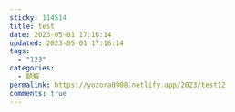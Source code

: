 ```yaml
---
sticky: 114514
title: test
date: 2023-05-01 17:16:14
updated: 2023-05-01 17:16:14
tags:
  - "123"
categories:
  - 题解
permalink: https://yozora0908.netlify.app/2023/test12
comments: true
---
```

